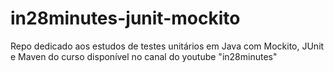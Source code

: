 # in28minutes-junit-mockito
Repo dedicado aos estudos de testes unitários em Java com Mockito, JUnit e Maven do curso disponível no canal do youtube "in28minutes"
